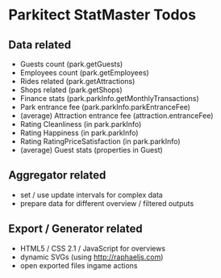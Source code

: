 # Parkitect StatMaster Todos

## Data related
* Guests count (park.getGuests)
* Employees count (park.getEmployees)
* Rides related (park.getAttractions)
* Shops related (park.getShops)
* Finance stats (park.parkInfo.getMonthlyTransactions)
* Park entrance fee (park.parkInfo.parkEntranceFee)
* (average) Attraction entrance fee (attraction.entranceFee)
* Rating Cleanliness (in park.parkInfo)
* Rating Happiness (in park.parkInfo)
* Rating RatingPriceSatisfaction (in park.parkInfo)
* (average) Guest stats (properties in Guest)

## Aggregator related
* set / use update intervals for complex data
* prepare data for different overview / filtered outputs

## Export / Generator related
* HTML5 / CSS 2.1 / JavaScript for overviews
* dynamic SVGs (using http://raphaeljs.com)
* open exported files ingame actions
